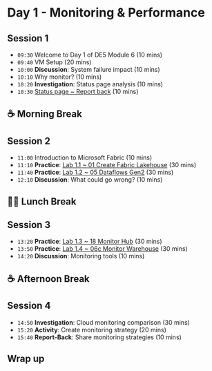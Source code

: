 # Day 1 - Monitoring & Performance

## Session 1

- `09:30` Welcome to Day 1 of DE5 Module 6 (10 mins)
- `09:40` VM Setup (20 mins)
- `10:00` **Discussion**: System failure impact (10 mins)
- `10:10` Why monitor? (10 mins)
- `10:20` **Investigation**: Status page analysis (10 mins)
- `10:30` [Status page ~ Report back](../day1/status-page-report-back.md) (10 mins)

## ☕ Morning Break

## Session 2

- `11:00` Introduction to Microsoft Fabric (10 mins)
- `11:10` **Practice**: [Lab 1.1 ~ 01 Create Fabric Lakehouse](../labs/01-lakehouse.md) (30 mins)
- `11:40` **Practice**: [Lab 1.2 ~ 05 Dataflows Gen2](../labs/05-dataflows-gen2.md) (30 mins)
- `12:10` **Discussion**: What could go wrong? (10 mins)

## 🥪🥤 Lunch Break

## Session 3

- `13:20` **Practice**: [Lab 1.3 ~ 18 Monitor Hub](../labs/18-monitor-hub.md) (30 mins)
- `13:50` **Practice**: [Lab 1.4 ~ 06c Monitor Warehouse](../labs/06c-monitor-data-warehouse.md) (30 mins)
- `14:20` **Discussion**: Monitoring tools (10 mins)

## ☕ Afternoon Break

## Session 4

- `14:50` **Investigation**: Cloud monitoring comparison (30 mins)
- `15:20` **Activity**: Create monitoring strategy (20 mins)
- `15:40` **Report-Back**: Share monitoring strategies (10 mins)

## Wrap up

